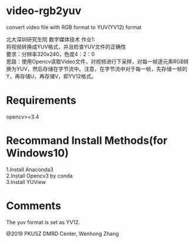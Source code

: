 # video-rgb2yuv
convert video file with RGB format to YUV(YV12) format  
  
北大深圳研究生院 数字媒体技术 作业1:  
将视频转换成YUV格式，并且检查YUV文件的正确性  
要求：分辨率320x240，色度4：2：0  
思路：使用Opencv读取Video文件，对视频进行下采样，对每一帧逐元素RGB转换为YUV，然后存储在字节流中。注意，在字节流中对于每一帧，先存储一帧的Y，再存储U，再存储V，即YV12格式。

# Requirements
opencv>=3.4

# Recommand Install Methods(for Windows10)
1.Install Anaconda3   
2.Install Opencv3 by conda  
3.Install YUView

# Comments
The yuv format is set as YV12.  
  
@2019 PKUSZ DMRD Center, Wenhong Zhang
